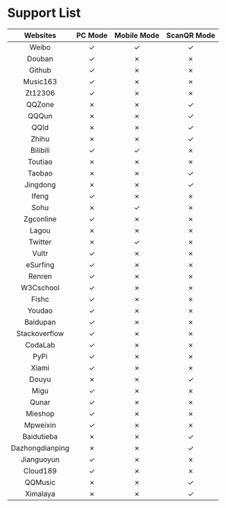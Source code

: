 # Support List

|  Websites        | PC Mode | Mobile Mode | ScanQR Mode |
|  :----:          | :----:  | :----:      | :----:      |
|  Weibo           | ✓       | ✓           | ✓           |
|  Douban          | ✓       | ✗           | ✗           |
|  Github          | ✓       | ✗           | ✗           |
|  Music163        | ✓       | ✗           | ✗           |
|  Zt12306         | ✓       | ✗           | ✗           |
|  QQZone          | ✗       | ✗           | ✓           |
|  QQQun           | ✗       | ✗           | ✓           |
|  QQId			   | ✗       | ✗           | ✓           |
|  Zhihu		   | ✗       | ✗           | ✓           |
|  Bilibili		   | ✓       | ✓           | ✗           |
|  Toutiao		   | ✗       | ✗           | ✗           |
|  Taobao          | ✗       | ✗           | ✓           |
|  Jingdong        | ✗       | ✗           | ✓           |
|  Ifeng           | ✓       | ✗           | ✗           |
|  Sohu            | ✗       | ✓           | ✗           |
|  Zgconline       | ✓       | ✗           | ✗           |
|  Lagou           | ✗       | ✗           | ✗           |
|  Twitter         | ✗       | ✓           | ✗           |
|  Vultr           | ✓       | ✗           | ✗           |
|  eSurfing        | ✓       | ✗           | ✗           |
|  Renren          | ✓       | ✗           | ✗           |
|  W3Cschool       | ✓       | ✗           | ✗           |
|  Fishc           | ✓       | ✗           | ✗           |
|  Youdao          | ✓       | ✗           | ✗           |
|  Baidupan        | ✓       | ✗           | ✗           |
|  Stackoverflow   | ✓       | ✗           | ✗           |
|  CodaLab         | ✓       | ✗           | ✗           |
|  PyPi            | ✓       | ✗           | ✗           |
|  Xiami           | ✓       | ✗           | ✗           |
|  Douyu           | ✗       | ✗           | ✓           |
|  Migu            | ✓       | ✗           | ✗           |
|  Qunar           | ✓       | ✗           | ✗           |
|  Mieshop         | ✓       | ✗           | ✗           |
|  Mpweixin        | ✓       | ✗           | ✗           |
|  Baidutieba      | ✗       | ✗           | ✓           |
|  Dazhongdianping | ✗       | ✗           | ✓           |
|  Jianguoyun      | ✓       | ✗           | ✗           |
|  Cloud189        | ✓       | ✗           | ✗           |
|  QQMusic         | ✗       | ✗           | ✓           |
|  Ximalaya        | ✗       | ✗           | ✓           |